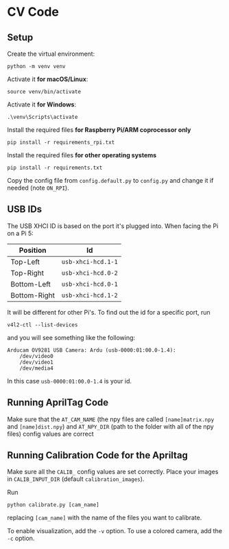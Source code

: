 # CV Code
## Setup
Create the virtual environment:
```
python -m venv venv
```
Activate it **for macOS/Linux**:
```
source venv/bin/activate
```
Activate it **for Windows**:
```
.\venv\Scripts\activate
```
Install the required files **for Raspberry Pi/ARM coprocessor only**
```
pip install -r requirements_rpi.txt
```
Install the required files **for other operating systems**
```
pip install -r requirements.txt
```
Copy the config file from `config.default.py` to `config.py` and change it if needed (note `ON_RPI`).

## USB IDs
The USB XHCI ID is based on the port it's plugged into. When facing the Pi on a Pi 5:

| Position     | Id                 |
| ------------ | ------------------ |
| Top-Left     | `usb-xhci-hcd.1-1` |
| Top-Right    | `usb-xhci-hcd.0-2` |
| Bottom-Left  | `usb-xhci-hcd.0-1` |
| Bottom-Right | `usb-xhci-hcd.1-2` |
 
It will be different for other Pi's. To find out the id for a specific port, run
```
v4l2-ctl --list-devices
```
and you will see something like the following:
```
Arducam OV9281 USB Camera: Ardu (usb-0000:01:00.0-1.4):
	/dev/video0
	/dev/video1
	/dev/media4
```
In this case `usb-0000:01:00.0-1.4` is your id.

## Running AprilTag Code
Make sure that the `AT_CAM_NAME` (the npy files are called `[name]matrix.npy` and `[name]dist.npy`) and `AT_NPY_DIR` (path to the folder with all of the npy files) config values are correct

## Running Calibration Code for the Apriltag
Make sure all the `CALIB_` config values are set correctly. Place your images in `CALIB_INPUT_DIR` (default `calibration_images`).

Run
```
python calibrate.py [cam_name]
```
replacing `[cam_name]` with the name of the files you want to calibrate.

To enable visualization, add the `-v` option. To use a colored camera, add the `-c` option.
